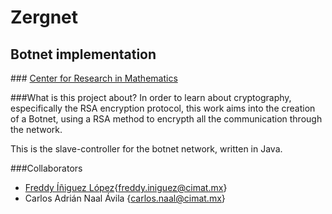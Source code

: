 # Zergnet
## Botnet implementation
### [Center for Research in Mathematics](http://www.cimat.mx/en/Zacatecas)

###What is this project about?
In order to learn about cryptography, especifically the RSA encryption protocol, this work aims into the creation of a Botnet, using a RSA method to encrypth all the communication through the network.

This is the slave-controller for the botnet network, written in Java.

###Collaborators
- [Freddy Íñiguez López](http://freddyiniguez.github.io/Comfred/){freddy.iniguez@cimat.mx}
- Carlos Adrián Naal Ávila {carlos.naal@cimat.mx}
